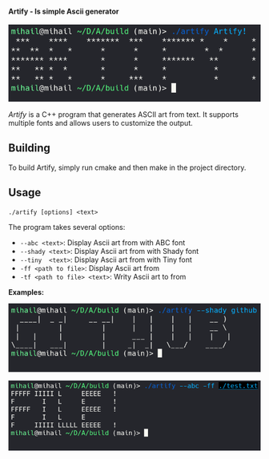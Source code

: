#### Artify - Is simple Ascii generator 

![Preview](/Preview/Prev.png)

*Artify* is a C++ program that generates ASCII art from text. It supports multiple fonts and allows users to customize the output.

## Building

To build Artify, simply run cmake and then make in the project directory.

## Usage
```
./artify [options] <text>
```

The program takes several options:
- `--abc <text>`:                     Display Ascii art from <text> with ABC font
- `--shady <text>`:                   Display Ascii art from <text> with Shady font
- `--tiny  <text>`:                   Display Ascii art from <text> with Tiny font
- `-ff <path to file>`:               Display Ascii art from <file>
- `-tf <path to file> <text>`:        Writy Ascii art to <file> from <text>

**Examples:**

![Preview2](/Preview/Prev2.png)

![Preview3](/Preview/Prev3.png)